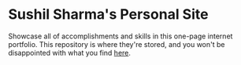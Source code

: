 # Sushil Sharma's Personal Site

Showcase all of accomplishments and skills in this one-page internet portfolio. This repository is where they're stored, and you won't be disappointed with what you find <a target='_blank' rel='noreferrer' href='https://thesushilsharma.github.io/OnePage-Portfolio'>here</a>.